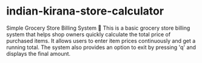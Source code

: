 # indian-kirana-store-calculator
Simple Grocery Store Billing System 🏪 This is a basic grocery store billing system that helps shop owners quickly calculate the total price of purchased items. It allows users to enter item prices continuously and get a running total. The system also provides an option to exit by pressing 'q' and displays the final amount.
